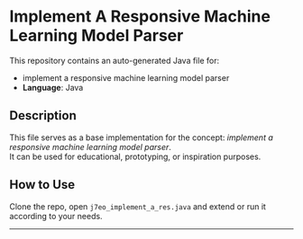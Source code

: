 # Implement A Responsive Machine Learning Model Parser

This repository contains an auto-generated Java file for:

- implement a responsive machine learning model parser
- **Language**: Java

## Description

This file serves as a base implementation for the concept: *implement a responsive machine learning model parser*.  
It can be used for educational, prototyping, or inspiration purposes.

## How to Use

Clone the repo, open `j7eo_implement_a_res.java` and extend or run it according to your needs.

---


